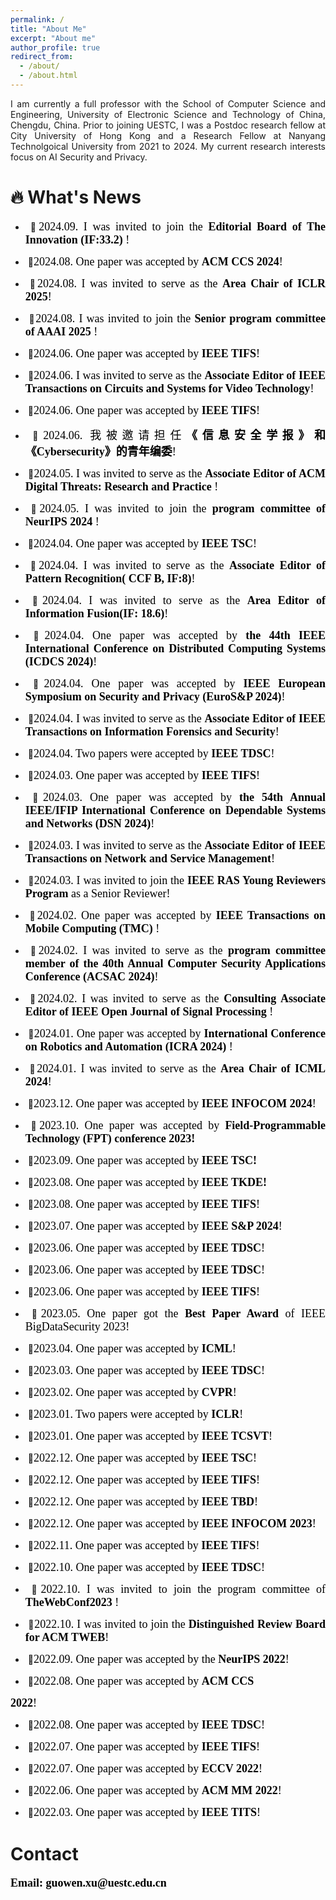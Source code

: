 ```yaml
---
permalink: /
title: "About Me"
excerpt: "About me"
author_profile: true
redirect_from: 
  - /about/
  - /about.html
---
```


<p align="justify">I am currently a full professor with the School of Computer Science and Engineering, University of Electronic Science and Technology of China, Chengdu, China. Prior to joining UESTC, I was a Postdoc research fellow at City University of Hong Kong and a  Research  Fellow at Nanyang Technolgoical University from 2021 to 2024. My current research interests focus on  AI Security and Privacy.</p>







  🔥 What's News
====== 
-  <p align="justify">&nbsp;🎉<font face="Times New Roman" color=black size=4>2024.09.  I was invited to join the <b>Editorial Board of The Innovation (IF:33.2) </b>!</font></p>
-  <p align="justify">&nbsp;🎉<font face="Times New Roman" color=black size=4>2024.08. One paper was accepted by <b>ACM CCS 2024</b>!</font></p>
-  <p align="justify">&nbsp;🎉<font face="Times New Roman" color=black size=4>2024.08. I was invited to serve as the  <b>Area Chair of ICLR 2025</b>!</font></p>
-   <p align="justify">&nbsp;🎉<font face="Times New Roman" color=black size=4>2024.08.  I was invited to join the <b>Senior program committee of AAAI 2025 </b>!</font></p> 
-   <p align="justify">&nbsp;🎉<font face="Times New Roman" color=black size=4>2024.06. One paper was accepted by <b>IEEE TIFS</b>!</font></p>
 
-   <p align="justify">&nbsp;🎉<font face="Times New Roman" color=black size=4>2024.06.  I was invited to serve as the <b>Associate Editor of   IEEE Transactions on Circuits and Systems for Video Technology</b>!</font></p>
-    <p align="justify">&nbsp;🎉<font face="Times New Roman" color=black size=4>2024.06. One paper was accepted by <b>IEEE TIFS</b>!</font></p>
-   <p align="justify">&nbsp;🎉<font face="Times New Roman" color=black size=4>2024.06.  我被邀请担任<b>《信息安全学报》和《Cybersecurity》的青年编委</b>!</font></p>
-  <p align="justify">&nbsp;🎉<font face="Times New Roman" color=black size=4>2024.05.  I was invited to serve as the <b>Associate Editor of   ACM Digital Threats: Research and Practice </b>!</font></p>
-  <p align="justify">&nbsp;🎉<font face="Times New Roman" color=black size=4>2024.05.  I was invited to join the <b>program committee of NeurIPS 2024 </b>!</font></p> 
-    <p align="justify">&nbsp;🎉<font face="Times New Roman" color=black size=4>2024.04.  One paper was accepted by <b>IEEE TSC</b>!</font></p> 
-  <p align="justify">&nbsp;🎉<font face="Times New Roman" color=black size=4>2024.04.  I was invited to serve as the <b>Associate Editor of  Pattern Recognition( CCF B, IF:8)</b>!</font></p>
-    <p align="justify">&nbsp;🎉<font face="Times New Roman" color=black size=4>2024.04. I was invited to serve as the <b> Area Editor of Information Fusion(IF: 18.6)</b>!</font></p>
-   <p align="justify">&nbsp;🎉<font face="Times New Roman" color=black size=4>2024.04. One paper was  accepted by <b>the 44th IEEE International Conference on Distributed Computing Systems (ICDCS 2024)</b>!</font></p>
-   <p align="justify">&nbsp;🎉<font face="Times New Roman" color=black size=4>2024.04. One paper was  accepted by <b>IEEE European Symposium on Security and Privacy (EuroS&P 2024)</b>!</font></p>
-   <p align="justify">&nbsp;🎉<font face="Times New Roman" color=black size=4>2024.04.  I was invited to serve as the  <b>Associate Editor of IEEE Transactions on Information Forensics and Security</b>!</font></p>
-    <p align="justify">&nbsp;🎉<font face="Times New Roman" color=black size=4>2024.04. Two papers were accepted by  <b>IEEE  TDSC</b>!</font></p>
-    <p align="justify">&nbsp;🎉<font face="Times New Roman" color=black size=4>2024.03. One paper was  accepted by <b>IEEE TIFS</b>!</font></p> 
-    <p align="justify">&nbsp;🎉<font face="Times New Roman" color=black size=4>2024.03.  One paper was accepted by  <b>the 54th Annual IEEE/IFIP International Conference on Dependable Systems and Networks (DSN 2024)</b>!</font></p>
-   <p align="justify">&nbsp;🎉<font face="Times New Roman" color=black size=4>2024.03.  I was invited to serve as the  <b>Associate Editor of IEEE Transactions on Network and Service Management</b>!</font></p>
- <p align="justify">&nbsp;🎉<font face="Times New Roman" color=black size=4>2024.03. I was invited to join the  <b> IEEE RAS Young Reviewers Program</b> as a Senior Reviewer!</font></p>
-   <p align="justify">&nbsp;🎉<font face="Times New Roman" color=black size=4>2024.02. One paper was accepted by  <b>IEEE Transactions on Mobile Computing (TMC) </b>!</font></p>
-  <p align="justify">&nbsp;🎉<font face="Times New Roman" color=black size=4>2024.02. I was invited to serve as the  <b>program committee  member of the 40th Annual Computer Security Applications Conference (ACSAC 2024)</b>!</font></p>
-  <p align="justify">&nbsp;🎉<font face="Times New Roman" color=black size=4>2024.02. I was invited to serve as the  <b> Consulting Associate Editor of IEEE Open Journal of Signal Processing </b>!</font></p>
-  <p align="justify">&nbsp;🎉<font face="Times New Roman" color=black size=4>2024.01. One paper was accepted by  <b>International Conference on Robotics and Automation (ICRA 2024) </b>!</font></p>
- <p align="justify">&nbsp;🎉<font face="Times New Roman" color=black size=4>2024.01. I was invited to serve as the  <b>Area Chair of ICML 2024</b>!</font></p>
- <p align="justify">&nbsp;🎉<font face="Times New Roman" color=black size=4>2023.12. One paper was accepted by  <b>IEEE  INFOCOM 2024</b>!</font></p>
- <p align="justify"> &nbsp;🎉<font face="Times New Roman" color=black size=4>2023.10. One paper was accepted by <b>  Field-Programmable Technology (FPT) conference 2023!</b></font></p>
- <p align="justify"> &nbsp;🎉<font face="Times New Roman" color=black size=4>2023.09. One paper was accepted by <b>IEEE TSC!</b></font></p>
- <p align="justify"> &nbsp;🎉<font face="Times New Roman" color=black size=4>2023.08. One paper was accepted by <b>IEEE TKDE!</b></font></p>
- <p align="justify">&nbsp;🎉<font face="Times New Roman" color=black size=4>2023.08. One paper was accepted by <b>IEEE TIFS</b>!</font></p>
-  <p align="justify">&nbsp;🎉<font face="Times New Roman" color=black size=4>2023.07. One paper was accepted by  <b>IEEE S&P 2024</b>!</font></p>
-  <p align="justify">&nbsp;🎉<font face="Times New Roman" color=black size=4>2023.06. One paper was  accepted by  <b>IEEE  TDSC</b>!</font></p>
-  <p align="justify">&nbsp;🎉<font face="Times New Roman" color=black size=4>2023.06. One paper was accepted by  <b>IEEE TDSC</b>!</font></p>
-  <p align="justify">&nbsp;🎉<font face="Times New Roman" color=black size=4>2023.06. One paper was accepted by  <b>IEEE TIFS</b>!</font></p>
-  <p align="justify">&nbsp;🎉<font face="Times New Roman" color=black size=4>2023.05. One paper  got the <b>Best Paper Award</b> of IEEE BigDataSecurity 2023!</font></p>
-  <p align="justify">&nbsp;🎉<font face="Times New Roman" color=black size=4>2023.04. One paper was accepted by  <b>ICML</b>!</font></p>
-  <p align="justify">&nbsp;🎉<font face="Times New Roman" color=black size=4>2023.03. One paper was accepted by  <b>IEEE TDSC</b>!</font></p>
-  <p align="justify">&nbsp;🎉<font face="Times New Roman" color=black size=4>2023.02. One paper was accepted by  <b> CVPR</b>!</font></p>
-  <p align="justify">&nbsp;🎉<font face="Times New Roman" color=black size=4>2023.01. Two papers were accepted by  <b>ICLR</b>!</font></p>
-  <p align="justify">&nbsp;🎉<font face="Times New Roman" color=black size=4>2023.01. One paper was accepted by  <b>IEEE TCSVT</b>!</font></p>
-  <p align="justify">&nbsp;🎉<font face="Times New Roman" color=black size=4>2022.12. One paper was accepted by  <b>IEEE  TSC</b>!</font></p>
-  <p align="justify">&nbsp;🎉<font face="Times New Roman" color=black size=4>2022.12. One paper was accepted by  <b>IEEE TIFS</b>!</font></p>
-  <p align="justify">&nbsp;🎉<font face="Times New Roman" color=black size=4>2022.12. One paper was accepted by  <b>IEEE TBD</b>!</font></p>
-  <p align="justify">&nbsp;🎉<font face="Times New Roman" color=black size=4>2022.12. One paper was accepted by  <b>IEEE  INFOCOM 2023</b>!</font></p>
-  <p align="justify">&nbsp;🎉<font face="Times New Roman" color=black size=4>2022.11. One paper was accepted by  <b>IEEE  TIFS</b>!</font></p>
-  <p align="justify">&nbsp;🎉<font face="Times New Roman" color=black size=4>2022.10. One paper was  accepted by  <b>IEEE TDSC</b>!</font></p>
-  <p align="justify">&nbsp;🎉<font face="Times New Roman" color=black size=4>2022.10. I was invited to join the program committee of  <b>TheWebConf2023 </b>!</font></p>
-  <p align="justify">&nbsp;🎉<font face="Times New Roman" color=black size=4>2022.10. I was invited to join the  <b>Distinguished Review Board for ACM TWEB</b>!</font></p>
-  <p align="justify">&nbsp;🎉<font face="Times New Roman" color=black size=4>2022.09. One paper  was accepted by the  <b>NeurIPS 2022</b>!</font></p>
-  <p align="justify">&nbsp;🎉<font face="Times New Roman" color=black size=4>2022.08. One paper was  accepted by  <b>ACM CCS
2022</b>!</font></p>
-  <p align="justify">&nbsp;🎉<font face="Times New Roman" color=black size=4>2022.08. One paper was accepted by  <b>IEEE TDSC</b>!</font></p>
-  <p align="justify">&nbsp;🎉<font face="Times New Roman" color=black size=4>2022.07. One paper was accepted by  <b>IEEE TIFS</b>!</font></p>
-  <p align="justify">&nbsp;🎉<font face="Times New Roman" color=black size=4>2022.07. One paper was accepted by  <b>ECCV 2022</b>!</font></p>
-  <p align="justify">&nbsp;🎉<font face="Times New Roman" color=black size=4>2022.06. One paper was accepted by  <b>ACM MM 2022</b>!</font></p> 
-  <p align="justify">&nbsp;🎉<font face="Times New Roman" color=black size=4>2022.03. One paper was accepted by  <b>IEEE TITS</b>!</font></p>



Contact
======

<p align="justify"> <font face="Times New Roman" color=black size=4> <b>Email: guowen.xu@uestc.edu.cn</b></font></p>



